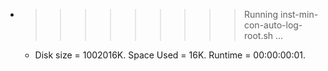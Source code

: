 * >>>>>>>>> Running inst-min-con-auto-log-root.sh ...
  * Disk size = 1002016K. Space Used = 16K. Runtime = 00:00:00:01.
